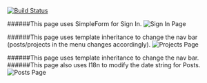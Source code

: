 [![Build Status](https://travis-ci.org/sealocal/portfolio.png?branch=master)](https://travis-ci.org/sealocal/portfolio)

######This page uses SimpleForm for Sign In.
![Sign In Page](https://raw2.github.com/sealocal/portfolio/master/public/Screen_Shot_Sign_In.png "Sign In Page")


######This page uses template inheritance to change the nav bar (posts/projects in the menu changes accordingly).
![Projects Page](https://raw2.github.com/sealocal/portfolio/master/public/Screen_Shot_Projects.png "Projects Page")


######This page uses template inheritance to change the nav bar.
######This page also uses I18n to modify the date string for Posts.
![Posts Page](https://raw2.github.com/sealocal/portfolio/master/public/Screen_Shot_Posts.png "Posts Page")


